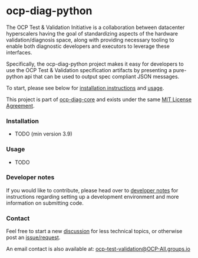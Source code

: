 # ocp-diag-python

The OCP Test & Validation Initiative is a collaboration between datacenter hyperscalers having the goal of standardizing aspects of the hardware validation/diagnosis space, along with providing necessary tooling to enable both diagnostic developers and executors to leverage these interfaces.

Specifically, the ocp-diag-python project makes it easy for developers to use the OCP Test & Validation specification artifacts by presenting a pure-python api that can be used to output spec compliant JSON messages.

To start, please see below for [installation instructions](https://github.com/opencomputeproject/ocp-diag-python#installation) and [usage](https://github.com/opencomputeproject/ocp-diag-python#usage).

This project is part of [ocp-diag-core](https://github.com/opencomputeproject/ocp-diag-core) and exists under the same [MIT License Agreement](https://github.com/opencomputeproject/ocp-diag-python/LICENSE).

### Installation

- TODO (min version 3.9)

### Usage

- TODO

### Developer notes

If you would like to contribute, please head over to [developer notes](https://github.com/opencomputeproject/ocp-diag-python/developer_notes.md) for instructions regarding setting up a development environment and more information on submitting code.

### Contact

Feel free to start a new [discussion](https://github.com/opencomputeproject/ocp-diag-python/discussions) for less technical topics, or otherwise post an [issue/request](https://github.com/opencomputeproject/ocp-diag-python/issues).

An email contact is also available at: ocp-test-validation@OCP-All.groups.io

<!--
due to https://github.com/pypa/readme_renderer/issues/163 we must use absolute links everywhere
-->